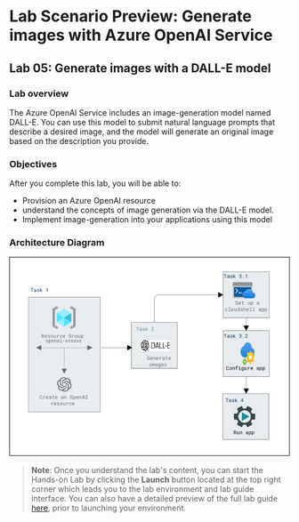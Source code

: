 # Lab Scenario Preview: Generate images with Azure OpenAI Service 

## Lab 05: Generate images with a DALL-E model

### Lab overview

The Azure OpenAI Service includes an image-generation model named DALL-E. You can use this model to submit natural language prompts that describe a desired image, and the model will generate an original image based on the description you provide.

### Objectives

After you complete this lab, you will be able to:

-   Provision an Azure OpenAI resource
-   understand the concepts of image generation via the DALL-E model.
-   Implement image-generation into your applications using this model

### Architecture Diagram

  ![](media/lab-05-ad.PNG "Architecture Diagram")

>**Note**: Once you understand the lab's content, you can start the Hands-on Lab by clicking the **Launch** button located at the top right corner which leads you to the lab environment and lab guide interface. You can also have a detailed preview of the full lab guide [here](https://experience.cloudlabs.ai/#/labguidepreview/7033252c-2403-4033-808d-d88a7139ff3a), prior to launching your environment.
